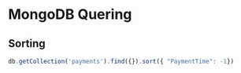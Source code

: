 # MongoDB Quering

## Sorting

```js
db.getCollection('payments').find({}).sort({ "PaymentTime": -1})
```